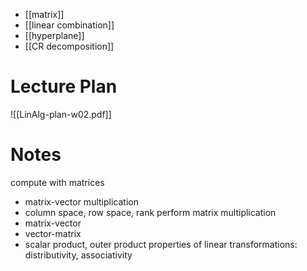 
- [[matrix]]
- [[linear combination]]
- [[hyperplane]]
- [[CR decomposition]]


# Lecture Plan

![[LinAlg-plan-w02.pdf]]


# Notes

compute with matrices
- matrix-vector multiplication
- column space, row space, rank
perform matrix multiplication
- matrix-vector
- vector-matrix
- scalar product, outer product
properties of linear transformations: distributivity, associativity